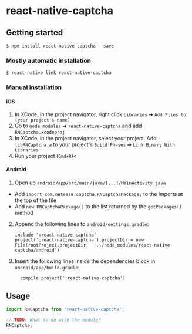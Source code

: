 
# react-native-captcha

## Getting started

`$ npm install react-native-captcha --save`

### Mostly automatic installation

`$ react-native link react-native-captcha`

### Manual installation


#### iOS

1. In XCode, in the project navigator, right click `Libraries` ➜ `Add Files to [your project's name]`
2. Go to `node_modules` ➜ `react-native-captcha` and add `RNCaptcha.xcodeproj`
3. In XCode, in the project navigator, select your project. Add `libRNCaptcha.a` to your project's `Build Phases` ➜ `Link Binary With Libraries`
4. Run your project (`Cmd+R`)<

#### Android

1. Open up `android/app/src/main/java/[...]/MainActivity.java`
  - Add `import com.netease.captcha.RNCaptchaPackage;` to the imports at the top of the file
  - Add `new RNCaptchaPackage()` to the list returned by the `getPackages()` method
2. Append the following lines to `android/settings.gradle`:
  	```
  	include ':react-native-captcha'
  	project(':react-native-captcha').projectDir = new File(rootProject.projectDir, 	'../node_modules/react-native-captcha/android')
  	```
3. Insert the following lines inside the dependencies block in `android/app/build.gradle`:
  	```
      compile project(':react-native-captcha')
  	```


## Usage
```javascript
import RNCaptcha from 'react-native-captcha';

// TODO: What to do with the module?
RNCaptcha;
```
  